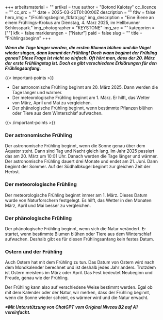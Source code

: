 +++
arbeitsmaterial = ""
artikel = true
author = "Botond Kalotay"
cc_licence = ""
cc_src = ""
date = 2025-03-20T01:00:00Z
description = ""
fdw = false
hero_img = "/Frühlingsbeginn_fb1atr.jpg"
img_description = "Eine Biene an einem Frühlings-Krokus am Dienstag, 4. März 2025, im Hellbrunner Schlosspark."
img_photographer = "KEYSTONE"
img_src = ""
kategorien = [""]
kfk = false
markierungen = ["Natur"]
paid = false
slug = ""
title = "Frühlingsbeginn"
+++

**_Wenn die Tage länger werden, die ersten Blumen blühen und die Vögel wieder singen, dann kommt der Frühling! Doch wann beginnt der Frühling genau? Diese Frage ist nicht so einfach. Oft hört man, dass der 20. März der erste Frühlingstag ist. Doch es gibt verschiedene Erklärungen für den Frühlingsanfang._**

{{< important-points >}}

<ul>

<li>Der astronomische Frühling beginnt am 20. März 2025. Dann werden die Tage länger und wärmer.</li>

<li>Der meteorologische Frühling beginnt am 1. März. Er hilft, das Wetter von März, April und Mai zu vergleichen.</li>

<li>Der phänologische Frühling beginnt, wenn bestimmte Pflanzen blühen oder Tiere aus dem Winterschlaf aufwachen.</li>

</ul>

{{< /important-points >}}

### Der astronomische Frühling

Der astronomische Frühling beginnt, wenn die Sonne genau über dem Äquator steht. Dann sind Tag und Nacht gleich lang. Im Jahr 2025 passiert das am 20. März um 10:01 Uhr. Danach werden die Tage länger und wärmer. Der astronomische Frühling dauert drei Monate und endet am 21. Juni. Dann beginnt der Sommer. Auf der Südhalbkugel beginnt zur gleichen Zeit der Herbst.

### Der meteorologische Frühling

Der meteorologische Frühling beginnt immer am 1. März. Dieses Datum wurde von Naturforschern festgelegt. Es hilft, das Wetter in den Monaten März, April und Mai besser zu vergleichen.

### Der phänologische Frühling

Der phänologische Frühling beginnt, wenn sich die Natur verändert. Er startet, wenn bestimmte Blumen blühen oder Tiere aus dem Winterschlaf aufwachen. Deshalb gibt es für diesen Frühlingsanfang kein festes Datum.

### Ostern und der Frühling

Auch Ostern hat mit dem Frühling zu tun. Das Datum von Ostern wird nach dem Mondkalender berechnet und ist deshalb jedes Jahr anders. Trotzdem ist Ostern meistens im März oder April. Das Fest bedeutet Neubeginn und Freude, genau wie der Frühling.

Der Frühling kann also auf verschiedene Weise bestimmt werden. Egal ob mit dem Kalender oder der Natur, wir merken, dass der Frühling beginnt, wenn die Sonne wieder scheint, es wärmer wird und die Natur erwacht.

**_\*Mit Unterstützung von ChatGPT vom Original Niveau B2 auf A1 vereinfacht._**